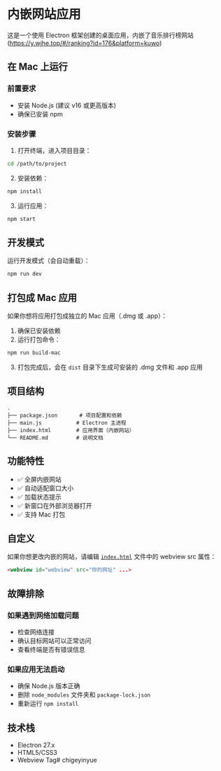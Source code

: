 # 内嵌网站应用

这是一个使用 Electron 框架创建的桌面应用，内嵌了音乐排行榜网站 (https://y.wjhe.top/#/ranking?id=176&platform=kuwo)

## 在 Mac 上运行

### 前置要求
- 安装 Node.js (建议 v16 或更高版本)
- 确保已安装 npm

### 安装步骤

1. 打开终端，进入项目目录：
```bash
cd /path/to/project
```

2. 安装依赖：
```bash
npm install
```

3. 运行应用：
```bash
npm start
```

## 开发模式

运行开发模式（会自动重载）：
```bash
npm run dev
```

## 打包成 Mac 应用

如果你想将应用打包成独立的 Mac 应用（.dmg 或 .app）：

1. 确保已安装依赖
2. 运行打包命令：
```bash
npm run build-mac
```

3. 打包完成后，会在 `dist` 目录下生成可安装的 .dmg 文件和 .app 应用

## 项目结构

```
.
├── package.json       # 项目配置和依赖
├── main.js           # Electron 主进程
├── index.html        # 应用界面（内嵌网站）
└── README.md         # 说明文档
```

## 功能特性

- ✅ 全屏内嵌网站
- ✅ 自动适配窗口大小
- ✅ 加载状态提示
- ✅ 新窗口在外部浏览器打开
- ✅ 支持 Mac 打包

## 自定义

如果你想更改内嵌的网站，请编辑 [`index.html`](index.html:32) 文件中的 webview src 属性：

```html
<webview id="webview" src="你的网址" ...>
```

## 故障排除

### 如果遇到网络加载问题
- 检查网络连接
- 确认目标网站可以正常访问
- 查看终端是否有错误信息

### 如果应用无法启动
- 确保 Node.js 版本正确
- 删除 `node_modules` 文件夹和 `package-lock.json`
- 重新运行 `npm install`

## 技术栈

- Electron 27.x
- HTML5/CSS3
- Webview Tag#   c h i g e y i n y u e 
 
 
